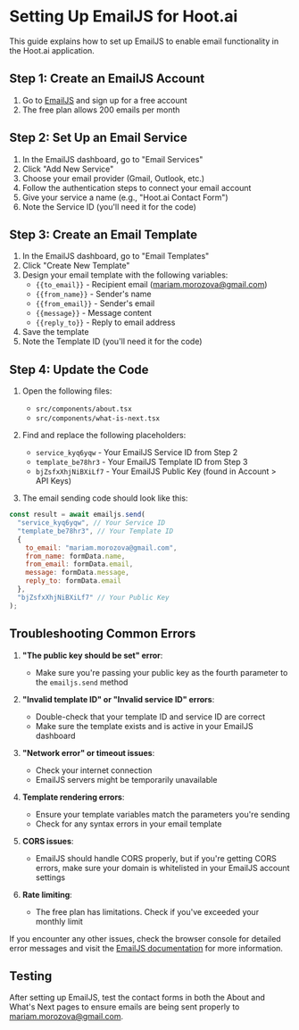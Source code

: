 # Setting Up EmailJS for Hoot.ai

This guide explains how to set up EmailJS to enable email functionality in the Hoot.ai application.

## Step 1: Create an EmailJS Account

1. Go to [EmailJS](https://www.emailjs.com/) and sign up for a free account
2. The free plan allows 200 emails per month

## Step 2: Set Up an Email Service

1. In the EmailJS dashboard, go to "Email Services"
2. Click "Add New Service"
3. Choose your email provider (Gmail, Outlook, etc.)
4. Follow the authentication steps to connect your email account
5. Give your service a name (e.g., "Hoot.ai Contact Form")
6. Note the Service ID (you'll need it for the code)

## Step 3: Create an Email Template

1. In the EmailJS dashboard, go to "Email Templates"
2. Click "Create New Template"
3. Design your email template with the following variables:
   - `{{to_email}}` - Recipient email (mariam.morozova@gmail.com)
   - `{{from_name}}` - Sender's name
   - `{{from_email}}` - Sender's email
   - `{{message}}` - Message content
   - `{{reply_to}}` - Reply to email address
4. Save the template
5. Note the Template ID (you'll need it for the code)

## Step 4: Update the Code

1. Open the following files:
   - `src/components/about.tsx`
   - `src/components/what-is-next.tsx`

2. Find and replace the following placeholders:
   - `service_kyq6yqw` - Your EmailJS Service ID from Step 2
   - `template_be78hr3` - Your EmailJS Template ID from Step 3
   - `bjZsfxXhjNiBXiLf7` - Your EmailJS Public Key (found in Account > API Keys)

3. The email sending code should look like this:
```javascript
const result = await emailjs.send(
  "service_kyq6yqw", // Your Service ID
  "template_be78hr3", // Your Template ID
  {
    to_email: "mariam.morozova@gmail.com",
    from_name: formData.name,
    from_email: formData.email,
    message: formData.message,
    reply_to: formData.email
  },
  "bjZsfxXhjNiBXiLf7" // Your Public Key
);
```

## Troubleshooting Common Errors

1. **"The public key should be set" error**:
   - Make sure you're passing your public key as the fourth parameter to the `emailjs.send` method

2. **"Invalid template ID" or "Invalid service ID" errors**:
   - Double-check that your template ID and service ID are correct
   - Make sure the template exists and is active in your EmailJS dashboard

3. **"Network error" or timeout issues**:
   - Check your internet connection
   - EmailJS servers might be temporarily unavailable

4. **Template rendering errors**:
   - Ensure your template variables match the parameters you're sending
   - Check for any syntax errors in your email template

5. **CORS issues**:
   - EmailJS should handle CORS properly, but if you're getting CORS errors, make sure your domain is whitelisted in your EmailJS account settings

6. **Rate limiting**:
   - The free plan has limitations. Check if you've exceeded your monthly limit

If you encounter any other issues, check the browser console for detailed error messages and visit the [EmailJS documentation](https://www.emailjs.com/docs/) for more information.

## Testing

After setting up EmailJS, test the contact forms in both the About and What's Next pages to ensure emails are being sent properly to mariam.morozova@gmail.com. 